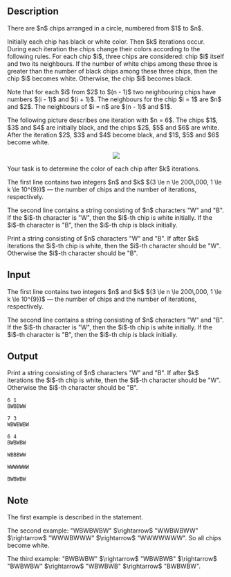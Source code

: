 ## Description

<div><p>There are $n$ chips arranged in a circle, numbered from $1$ to $n$. </p><p>Initially each chip has black or white color. Then $k$ iterations occur. During each iteration the chips change their colors according to the following rules. For each chip $i$, three chips are considered: chip $i$ itself and two its neighbours. If the number of white chips among these three is greater than the number of black chips among these three chips, then the chip $i$ becomes white. Otherwise, the chip $i$ becomes black. </p><p>Note that for each $i$ from $2$ to $(n - 1)$ two neighbouring chips have numbers $(i - 1)$ and $(i + 1)$. The neighbours for the chip $i = 1$ are $n$ and $2$. The neighbours of $i = n$ are $(n - 1)$ and $1$.</p><p>The following picture describes one iteration with $n = 6$. The chips $1$, $3$ and $4$ are initially black, and the chips $2$, $5$ and $6$ are white. After the iteration $2$, $3$ and $4$ become black, and $1$, $5$ and $6$ become white.</p><center> <img class="tex-graphics" src="file://WqtmdFa7.png" style="max-width: 100.0%;max-height: 100.0%;"> </center><p>Your task is to determine the color of each chip after $k$ iterations.</p></div><div class="input-specification"><p>The first line contains two integers $n$ and $k$ $(3 \le n \le 200\,000, 1 \le k \le 10^{9})$ — the number of chips and the number of iterations, respectively.</p><p>The second line contains a string consisting of $n$ characters "<span class="tex-font-style-tt">W</span>" and "<span class="tex-font-style-tt">B</span>". If the $i$-th character is "<span class="tex-font-style-tt">W</span>", then the $i$-th chip is white initially. If the $i$-th character is "<span class="tex-font-style-tt">B</span>", then the $i$-th chip is black initially.</p></div><div class="output-specification"><p>Print a string consisting of $n$ characters "<span class="tex-font-style-tt">W</span>" and "<span class="tex-font-style-tt">B</span>". If after $k$ iterations the $i$-th chip is white, then the $i$-th character should be "<span class="tex-font-style-tt">W</span>". Otherwise the $i$-th character should be "<span class="tex-font-style-tt">B</span>".</p></div>

## Input

<p>The first line contains two integers $n$ and $k$ $(3 \le n \le 200\,000, 1 \le k \le 10^{9})$ — the number of chips and the number of iterations, respectively.</p><p>The second line contains a string consisting of $n$ characters "<span class="tex-font-style-tt">W</span>" and "<span class="tex-font-style-tt">B</span>". If the $i$-th character is "<span class="tex-font-style-tt">W</span>", then the $i$-th chip is white initially. If the $i$-th character is "<span class="tex-font-style-tt">B</span>", then the $i$-th chip is black initially.</p>

## Output

<p>Print a string consisting of $n$ characters "<span class="tex-font-style-tt">W</span>" and "<span class="tex-font-style-tt">B</span>". If after $k$ iterations the $i$-th chip is white, then the $i$-th character should be "<span class="tex-font-style-tt">W</span>". Otherwise the $i$-th character should be "<span class="tex-font-style-tt">B</span>".</p>





```input1
6 1
BWBBWW
```




```input2
7 3
WBWBWBW
```




```input3
6 4
BWBWBW
```




```output1
WBBBWW
```




```output2
WWWWWWW
```




```output3
BWBWBW
```



## Note

<p>The first example is described in the statement.</p><p>The second example: "<span class="tex-font-style-tt">WBWBWBW</span>" $\rightarrow$ "<span class="tex-font-style-tt">WWBWBWW</span>" $\rightarrow$ "<span class="tex-font-style-tt">WWWBWWW</span>" $\rightarrow$ "<span class="tex-font-style-tt">WWWWWWW</span>". So all chips become white.</p><p>The third example: "<span class="tex-font-style-tt">BWBWBW</span>" $\rightarrow$ "<span class="tex-font-style-tt">WBWBWB</span>" $\rightarrow$ "<span class="tex-font-style-tt">BWBWBW</span>" $\rightarrow$ "<span class="tex-font-style-tt">WBWBWB</span>" $\rightarrow$ "<span class="tex-font-style-tt">BWBWBW</span>".</p>
